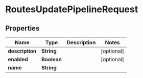 

# RoutesUpdatePipelineRequest


## Properties

| Name | Type | Description | Notes |
|------------ | ------------- | ------------- | -------------|
|**description** | **String** |  |  [optional] |
|**enabled** | **Boolean** |  |  [optional] |
|**name** | **String** |  |  |



